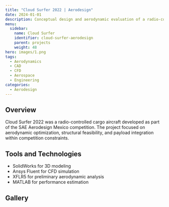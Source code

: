 ```yaml
---
title: "Cloud Surfer 2022 | Aerodesign"
date: 2024-01-01
description: Conceptual design and aerodynamic evaluation of a radio-controlled cargo aircraft for SAE Aerodesign 2022. Includes CAD modeling, CFD simulations, and flight performance estimation.
menu:
  sidebar:
    name: Cloud Surfer
    identifier: cloud-surfer-aerodesign
    parent: projects
    weight: 48
hero: images/1.png
tags:
  - Aerodynamics
  - CAD
  - CFD
  - Aerospace
  - Engineering
categories:
  - Aerodesign
---
```

## Overview

Cloud Surfer 2022 was a radio-controlled cargo aircraft developed as part of the SAE Aerodesign Mexico competition. The project focused on aerodynamic optimization, structural feasibility, and payload integration within competition constraints.

## Tools and Technologies

- SolidWorks for 3D modeling  
- Ansys Fluent for CFD simulation  
- XFLR5 for preliminary aerodynamic analysis  
- MATLAB for performance estimation  

## Gallery

<div style="display: grid; grid-template-columns: repeat(auto-fit, minmax(200px, 1fr)); gap: 10px;">
    <!-- <img src="images/top.png" alt="Top View">
    <img src="images/angled.png" alt="Angled View">
    <img src="images/final.png" alt="Final Assembly">
    <img src="images/pcb.png" alt="PCB Layout">
    <img src="images/module.png" alt="Module">
    <img src="images/pcb_design_1.png" alt="PCB">
    <img src="images/module2.png" alt="module">
    <img src="images/pcb_design_2.png" alt="PCB 2">
    <img src="images/module_N.png" alt="module_N"> -->
</div>
